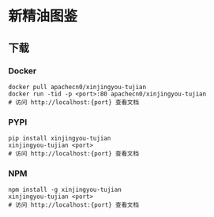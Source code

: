 # 新精油图鉴

## 下载

### Docker

```
docker pull apachecn0/xinjingyou-tujian
docker run -tid -p <port>:80 apachecn0/xinjingyou-tujian
# 访问 http://localhost:{port} 查看文档
```

### PYPI

```
pip install xinjingyou-tujian
xinjingyou-tujian <port>
# 访问 http://localhost:{port} 查看文档
```

### NPM

```
npm install -g xinjingyou-tujian
xinjingyou-tujian <port>
# 访问 http://localhost:{port} 查看文档
```